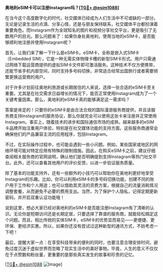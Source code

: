 **奥地利eSIM卡可以注册Instagram吗？[[TG💪+ @esim1088](https://t.me/s/esim1088)]**

在当今这个高度数字化的时代，社交媒体已经成为人们生活中不可或缺的一部分。无论是记录生活的点滴、分享心情，还是与朋友保持联系，社交媒体平台都扮演着重要角色。而Instagram作为全球知名的图片和视频分享社交平台，更是吸引了无数用户的目光。那么问题来了：如果你身处奥地利，使用当地的eSIM卡，是否能够顺利地注册并使用Instagram呢？

首先，让我们来了解一下什么是eSIM卡。eSIM卡，全称是嵌入式SIM卡（Embedded SIM），它是一种无需实体物理卡槽的新型SIM卡形式。用户只需通过网络下载运营商提供的虚拟SIM卡文件即可激活服务。这种技术不仅方便携带，还能节省手机内部空间，同时支持多号码切换，非常适合经常出国旅行或者需要频繁更换运营商的用户。

对于许多计划前往奥地利旅游或长期居住的人来说，选择一张合适的eSIM卡至关重要。尤其是在社交需求日益增长的情况下，能否正常使用Instagram成为了一个关键考量因素。那么，奥地利的eSIM卡真的能够满足这一需求吗？

答案是肯定的！只要你的eSIM卡是由合法合规的国际漫游服务商提供，并且该服务商支持Instagram的服务协议，那么你就完全可以使用这张卡来注册并正常使用Instagram。事实上，随着技术的进步和国际通信市场的成熟，越来越多的eSIM卡品牌开始注重用户体验，特别是在社交媒体功能的支持方面。这些服务商通常会确保他们的产品兼容主流的应用程序，包括Instagram。

不过，在实际操作过程中，也可能会遇到一些小问题。例如，某些国家或地区的网络环境可能对特定应用有特殊的限制措施。因此，在购买eSIM卡之前，建议仔细查阅相关服务商的官网说明，确认他们是否明确提到支持Instagram等热门社交平台。此外，还可以查看其他用户的评价反馈，以进一步验证服务质量。

除了基本的功能支持外，还有一些额外的小技巧可以帮助你在奥地利更好地享受Instagram的乐趣。比如，你可以利用eSIM卡的多号码切换功能，创建不同的账户用于工作和个人用途；也可以借助其灵活的资费方案，根据自己的流量消耗情况调整套餐，从而避免不必要的费用支出。当然，为了保护个人隐私，记得定期更新密码，并开启双重认证功能哦！

说到这里，想必大家已经对奥地利的eSIM卡是否能注册Instagram有了清晰的认识。无论你是短期访问还是长期定居，只要选择了靠谱的服务商，就能轻松搞定这个问题。而且，相比传统的实体SIM卡，eSIM卡的优势显而易见——更便捷、更环保、更经济实惠。所以，如果你还没有尝试过这种新型的通讯方式，不妨考虑一下吧！

最后，提醒大家一点：在享受科技带来的便利的同时，也要注意合理安排时间，避免过度沉迷于虚拟世界而忽略了现实生活中的美好事物。毕竟，人生的意义不仅仅在于点赞数和粉丝量，更重要的是那些真实发生的故事和珍贵的记忆。

[[TG💪+ @esim1088](https://t.me/s/esim1088) ![Image](https://i.postimg.cc/4NQfJmqS/Snipaste-2025-05-13-00-14-12.png)]